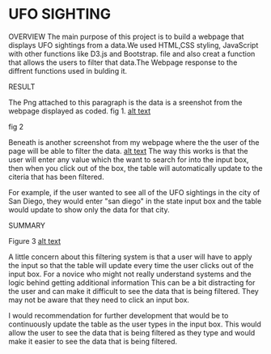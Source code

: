 # UFO SIGHTING 

OVERVIEW 
The main  purpose of this project is to build a webpage that displays UFO sightings from a data.We used HTML,CSS styling, JavaScript with other functions like D3.js and Bootstrap. file and also creat a function that allows the users to filter that data.The Webpage response to the diffrent functions used in bulding it.

RESULT

The Png attached to this paragraph is the data is a sreenshot from the webpage displayed as coded.
fig 1.
[alt text](https://github.com/DeloxyAdeola/UFOs/blob/main/fig%201.png) 

fig 2

Beneath is another screenshot from my webpage where the the user of the page will be able to filter the data.
[alt text](https://https://github.com/DeloxyAdeola/UFOs/blob/main/filter%20Image.png)
The way this works is that the user will enter any value which the want to search for into the input box, then when you click out of the box, the table will automatically update to the citeria that has been filtered.

For example, if the user wanted to see all of the UFO sightings in the city of San Diego, they would enter "san diego" in the state input box and the table would update to show only the data for that city.

SUMMARY

Figure 3
[alt text](https://github.com/DeloxyAdeola/UFOs/blob/main/fig%203.png)

A little concern about this filtering system is that a user will have to  apply the input so that the table will update every time the user clicks out of the input box. For a novice who might not really understand systems and the logic behind getting additional information This can be a bit distracting for the user and can make it difficult to see the data that is being filtered. They may not be aware that they need to click an input box.

I would recommendation for further development that  would be to continuously update the table as the user types in the input box. This would allow the user to see the data that is being filtered as they type and would make it easier to see the data that is being filtered. 
